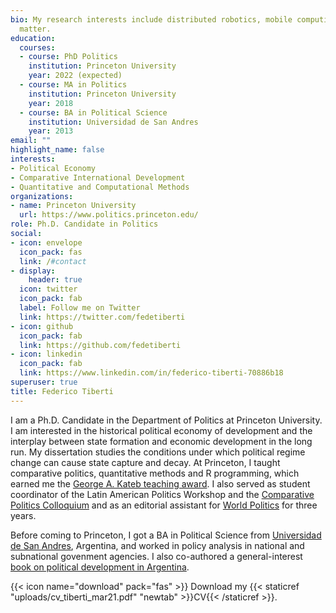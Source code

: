 ```yaml
---
bio: My research interests include distributed robotics, mobile computing and programmable
  matter.
education:
  courses:
  - course: PhD Politics
    institution: Princeton University
    year: 2022 (expected)
  - course: MA in Politics
    institution: Princeton University
    year: 2018
  - course: BA in Political Science
    institution: Universidad de San Andres
    year: 2013
email: ""
highlight_name: false
interests:
- Political Economy
- Comparative International Development
- Quantitative and Computational Methods
organizations:
- name: Princeton University
  url: https://www.politics.princeton.edu/
role: Ph.D. Candidate in Politics
social:
- icon: envelope
  icon_pack: fas
  link: /#contact
- display:
    header: true
  icon: twitter
  icon_pack: fab
  label: Follow me on Twitter
  link: https://twitter.com/fedetiberti
- icon: github
  icon_pack: fab
  link: https://github.com/fedetiberti
- icon: linkedin
  icon_pack: fab
  link: https://www.linkedin.com/in/federico-tiberti-70886b18
superuser: true
title: Federico Tiberti
---
```


I am a Ph.D. Candidate in the Department of Politics at Princeton University. I am interested in the historical political economy of development and the interplay between state formation and economic development in the long run. My dissertation studies the conditions under which political regime change can cause state capture and decay. At Princeton, I taught comparative politics, quantitative methods and R programming, which earned me the [George A. Kateb teaching award](https://politics.princeton.edu/news/four-graduate-students-receive-kateb-preceptor-award). I also served as student coordinator of the Latin American Politics Workshop and the [Comparative Politics Colloquium](https://politics.princeton.edu/event-series/comparative-politics-colloquium) and as an editorial assistant for [World Politics](https://www.cambridge.org/core/journals/world-politics) for three years.

Before coming to Princeton, I got a BA in Political Science from [Universidad de San Andres](https://udesa.edu.ar/), Argentina, and worked in policy analysis in national and subnational govenment agencies. I also co-authored a general-interest [book on political development in Argentina](https://www.loc.gov/item/2014510963/).

{{< icon name="download" pack="fas" >}} Download my {{< staticref "uploads/cv_tiberti_mar21.pdf" "newtab" >}}CV{{< /staticref >}}.
